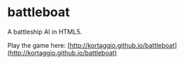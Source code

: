 battleboat
==========

A battleship AI in HTML5.

Play the game here: [http://kortaggio.github.io/battleboat](http://kortaggio.github.io/battleboat)
